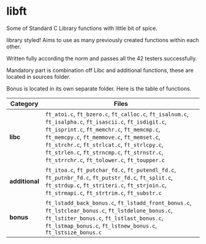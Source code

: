 # libft
Some of Standard C Library functions with little bit of spice.

library styled! Aims to use as many previously created functions within each other. 

Written fully according the norm and passes all the 42 testers successfully.

Mandatory part is combination off Libc and additional functions, these are located in sources folder.

Bonus is located in its own separate folder. Here is the table of functions.

| **Category**   | **Files**                                                                                             |
|----------------|-----------------------------------------------------------------------------------------------------|
| **libc**       | `ft_atoi.c`, `ft_bzero.c`, `ft_calloc.c`, `ft_isalnum.c`, `ft_isalpha.c`, `ft_isascii.c`, `ft_isdigit.c`, `ft_isprint.c`, `ft_memchr.c`, `ft_memcmp.c`, `ft_memcpy.c`, `ft_memmove.c`, `ft_memset.c`, `ft_strchr.c`, `ft_strlcat.c`, `ft_strlcpy.c`, `ft_strlen.c`, `ft_strncmp.c`, `ft_strnstr.c`, `ft_strrchr.c`, `ft_tolower.c`, `ft_toupper.c` |
| **additional** | `ft_itoa.c`, `ft_putchar_fd.c`, `ft_putendl_fd.c`, `ft_putnbr_fd.c`, `ft_putstr_fd.c`, `ft_split.c`, `ft_strdup.c`, `ft_striteri.c`, `ft_strjoin.c`, `ft_strmapi.c`, `ft_strtrim.c`, `ft_substr.c` |
| **bonus**      | `ft_lstadd_back_bonus.c`, `ft_lstadd_front_bonus.c`, `ft_lstclear_bonus.c`, `ft_lstdelone_bonus.c`, `ft_lstiter_bonus.c`, `ft_lstlast_bonus.c`, `ft_lstmap_bonus.c`, `ft_lstnew_bonus.c`, `ft_lstsize_bonus.c` |
